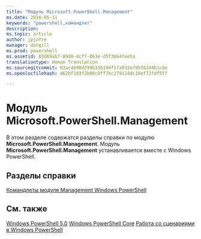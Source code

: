 ```yaml
---
title: "Модуль Microsoft.PowerShell.Management"
ms.date: 2016-05-11
keywords: "powershell,командлет"
description: 
ms.topic: article
author: jpjofre
manager: dongill
ms.prod: powershell
ms.assetid: 03d69ab7-89d8-4cff-863e-d5f3864fee5a
translationtype: Human Translation
ms.sourcegitcommit: 03ac4b90d299b316194f1fa932e7dbf62d4b1c8e
ms.openlocfilehash: d62bf183f2b80c8ff7bc279124dc10ef72fdf5ff

---
```


# Модуль Microsoft.PowerShell.Management
В этом разделе содержатся разделы справки по модулю **Microsoft.PowerShell.Management**. Модуль **Microsoft.PowerShell.Management** устанавливается вместе с Windows PowerShell.

## Разделы справки
[Командлеты модуля Management Windows PowerShell](http://go.microsoft.com/fwlink/?LinkID=245862)

## См. также
[Windows PowerShell 5.0](Windows-PowerShell-5.0.md)
[Windows PowerShell Core](https://technet.microsoft.com/en-us/library/4b75f1e4-f327-48f3-92ab-bf5435094d41)
[Работа со сценариями в Windows PowerShell](../../getting-started/fundamental/Scripting-with-Windows-PowerShell.md)




<!--HONumber=Aug16_HO3-->


